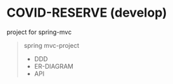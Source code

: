 # COVID-RESERVE (develop)
project for spring-mvc

> spring mvc-project 
> * DDD
> * ER-DIAGRAM
> * API

